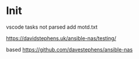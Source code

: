 # Init

vscode tasks not parsed
add motd.txt

https://davidstephens.uk/ansible-nas/testing/

based
https://github.com/davestephens/ansible-nas
